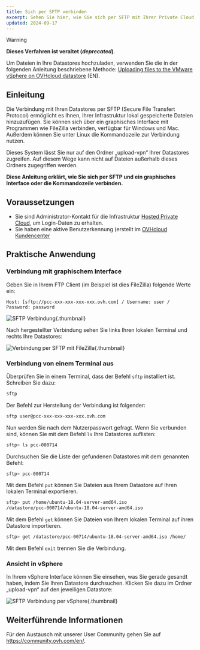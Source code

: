 ```yaml
---
title: Sich per SFTP verbinden
excerpt: Sehen Sie hier, wie Sie sich per SFTP mit Ihrer Private Cloud verbinden können
updated: 2024-09-17
---
```


> [!warning]
>
> **Dieses Verfahren ist veraltet (*deprecated*)**.
>
> Um Dateien in Ihre Datastores hochzuladen, verwenden Sie die in der folgenden Anleitung beschriebene Methode: [Uploading files to the VMware vSphere on OVHcloud datastore](/pages/hosted_private_cloud/hosted_private_cloud_powered_by_vmware/vmware_datastore_upload) (EN).

## Einleitung

Die Verbindung mit Ihren Datastores per SFTP (Secure File Transfert Protocol) ermöglicht es Ihnen, Ihrer Infrastruktur lokal gespeicherte Dateien hinzuzufügen. Sie können sich über ein graphisches Interface mit Programmen wie FileZilla verbinden, verfügbar für Windows und Mac. Außerdem können Sie unter Linux die Kommandozeile zur Verbindung nutzen.

Dieses System lässt Sie nur auf den Ordner „upload-vpn“ Ihrer Datastores zugreifen. Auf diesem Wege kann nicht auf Dateien außerhalb dieses Ordners zugegriffen werden.

**Diese Anleitung erklärt, wie Sie sich per SFTP und ein graphisches Interface oder die Kommandozeile verbinden.**

## Voraussetzungen

- Sie sind Administrator-Kontakt für die Infrastruktur [Hosted Private Cloud](https://www.ovhcloud.com/de/enterprise/products/hosted-private-cloud/), um Login-Daten zu erhalten.
- Sie haben eine aktive Benutzerkennung (erstellt im [OVHcloud Kundencenter](https://www.ovh.com/auth/?action=gotomanager&from=https://www.ovh.de/&ovhSubsidiary=de)

## Praktische Anwendung

### Verbindung mit graphischem Interface

Geben Sie in Ihrem FTP Client (im Beispiel ist dies FileZilla) folgende Werte ein:

```
Host: [sftp://pcc-xxx-xxx-xxx-xxx.ovh.com] / Username: user / Password: password
```

![SFTP Verbindung](images/connection_sftp_filezilla_log.png){.thumbnail}

Nach hergestellter Verbindung sehen Sie links Ihren lokalen Terminal und rechts Ihre Datastores:

![Verbindung per SFTP mit FileZilla](images/connection_sftp_filezilla.png){.thumbnail}

### Verbindung von einem Terminal aus

Überprüfen Sie in einem Terminal, dass der Befehl `sftp` installiert ist. Schreiben Sie dazu:

```sh
sftp
```

Der Befehl zur Herstellung der Verbindung ist folgender:

```sh
sftp user@pcc-xxx-xxx-xxx-xxx.ovh.com
```

Nun werden Sie nach dem Nutzerpasswort gefragt. Wenn Sie verbunden sind, können Sie mit dem Befehl `ls` Ihre Datastores auflisten:

```sh
sftp> ls pcc-000714
```

Durchsuchen Sie die Liste der gefundenen Datastores mit dem genannten Befehl:

```sh
sftp> pcc-000714
```

Mit dem Befehl `put` können Sie Dateien aus Ihrem Datastore auf Ihren lokalen Terminal exportieren.

```sh
sftp> put /home/ubuntu-18.04-server-amd64.iso
/datastore/pcc-000714/ubuntu-18.04-server-amd64.iso  
```

Mit dem Befehl `get` können Sie Dateien von Ihrem lokalen Terminal auf ihren Datastore importieren.

```sh
sftp> get /datastore/pcc-00714/ubuntu-18.04-server-amd64.iso /home/
```

Mit dem Befehl `exit` trennen Sie die Verbindung.

### Ansicht in vSphere

In Ihrem vSphere Interface können Sie einsehen, was Sie gerade gesandt haben, indem Sie Ihren Datastore durchsuchen. Klicken Sie dazu im Ordner „upload-vpn“ auf den jeweiligen Datastore:

![SFTP Verbindung per vSphere](images/sftpconnection.png){.thumbnail}

## Weiterführende Informationen

Für den Austausch mit unserer User Community gehen Sie auf <https://community.ovh.com/en/>.

